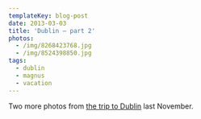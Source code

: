 ```yaml
---
templateKey: blog-post
date: 2013-03-03
title: 'Dublin – part 2'
photos:
  - /img/8268423768.jpg
  - /img/8524398850.jpg
tags:
  - dublin
  - magnus
  - vacation
---
```


Two more photos from [the trip to Dublin](/2012-12-12-dublin) last November.
